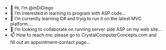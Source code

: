 - 👋 Hi, I’m @mDiDiego
- 👀 I’m interested in learning to program with ASP code...
- 🌱 I’m currently learning C# and tryig to run it on the latest MVC platform....
- 💞️ I’m looking to collaborate on running server side ASP on my web site...
- 📫 How to reach me: please go to CrystalComputerConcepts.com and fill out an appointment-contact page...

<!---
mDiDiego/mDiDiego is a ✨ special ✨ repository because its `README.md` (this file) appears on your GitHub profile.
You can click the Preview link to take a look at your changes.
--->
